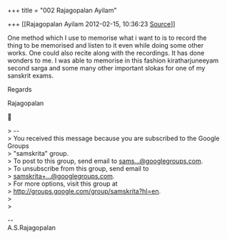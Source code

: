 +++
title = "002 Rajagopalan Ayilam"

+++
[[Rajagopalan Ayilam	2012-02-15, 10:36:23 [Source](https://groups.google.com/g/samskrita/c/7kp0iqOMDJM)]]



One method which I use to memorise what i want to is to record the  
thing to be memorised and listen to it even while doing some other  
works. One could also recite along with the recordings. It has done  
wonders to me. I was able to memorise in this fashion kiratharjuneeyam  
second sarga and some many other important slokas for one of my  
sanskrit exams.

Regards

Rajagopalan



\> --  
\> You received this message because you are subscribed to the Google Groups  
\> "samskrita" group.  
\> To post to this group, send email to [sams...@googlegroups.com]().  
\> To unsubscribe from this group, send email to  
\> [samskrita+...@googlegroups.com]().  
\> For more options, visit this group at  
\> <http://groups.google.com/group/samskrita?hl=en>.  
\>  
\>

  
--  
A.S.Rajagopalan  

